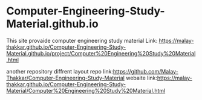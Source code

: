 # Computer-Engineering-Study-Material.github.io
This site provaide computer engineering study material
Link: https://malay-thakkar.github.io/Computer-Engineering-Study-Material.github.io/project/Computer%20Engineering%20Study%20Material.html

another repository diffrent layout
repo link:https://github.com/Malay-Thakkar/Computer-Engineering-Study-Material
webaite link:https://malay-thakkar.github.io/Computer-Engineering-Study-Material/Computer%20Engineering%20Study%20Material.html
